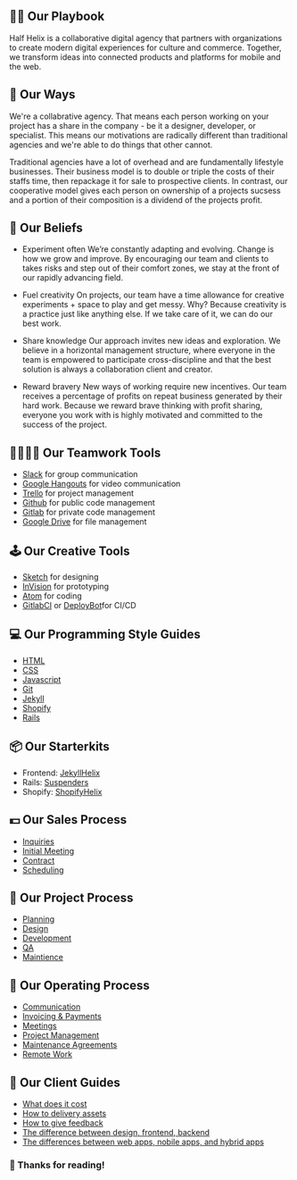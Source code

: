 ## 📔💪 Our Playbook

Half Helix is a collaborative digital agency that partners with organizations to create modern digital experiences for culture and commerce. Together, we transform ideas into connected products and platforms for mobile and the web.

## 💯 Our Ways

We're a collabrative agency. That means each person working on your project has a share in the company - be it a designer, developer, or specialist. This means our motivations are radically different than traditional agencies and we're able to do things that other cannot.

Traditional agencies have a lot of overhead and are fundamentally lifestyle businesses. Their business model is to double or triple the costs of their staffs time, then repackage it for sale to prospective clients. In contrast, our cooperative model gives each person on ownership of a projects sucsess and a portion of their composition is a dividend of the projects profit.

## 🙏 Our Beliefs

- Experiment often
We’re constantly adapting and evolving. Change is how we grow and improve. By encouraging our team and clients to takes risks and step out of their comfort zones, we stay at the front of our rapidly advancing field.

- Fuel creativity
On projects, our team have a time allowance for creative experiments + space to play and get messy. Why? Because creativity is a practice just like anything else. If we take care of it, we can do our best work.

- Share knowledge
Our approach invites new ideas and exploration. We believe in a horizontal management structure, where everyone in the team is empowered to participate cross-discipline and that the best solution is always a collaboration client and creator.

- Reward bravery
New ways of working require new incentives. Our team receives a percentage of profits on repeat business generated by their hard work. Because we reward brave thinking with profit sharing, everyone you work with is highly motivated and committed to the success of the project.

## 👨‍👩‍👦‍👦 Our Teamwork Tools

- [Slack](http://slack.com/) for group communication
- [Google Hangouts](https://hangouts.google.com) for video communication
- [Trello](trello.com) for project management
- [Github](github.com) for public code management
- [Gitlab](gitlab.com) for private code management
- [Google Drive](https://drive.google.com) for file management

## 🕹 Our Creative Tools

- [Sketch](https://www.sketchapp.com/) for designing
- [InVision](https://www.invisionapp.com/) for prototyping
- [Atom](https://atom.io/) for coding
- [GitlabCI](https://about.gitlab.com/gitlab-ci/) or [DeployBot](http://deploybot.com)for CI/CD

## 💻  Our Programming Style Guides

- [HTML](/code-guides/html/readme.md)
- [CSS](/code-guides/css/readme.md)
- [Javascript](/code-guides/javascript/readme.md)
- [Git](/code-guides/git/readme.md)
- [Jekyll](/code-guides/jekyll/readme.md)
- [Shopify](/code-guides/shopify/readme.md)
- [Rails](/code-guides/rails/readme.md)

## 📦 Our Starterkits

- Frontend: [JekyllHelix](https://github.com/peterberwind/jekyll-helix)
- Rails: [Suspenders](https://github.com/thoughtbot/suspenders)
- Shopify: [ShopifyHelix](https://github.com/halfhelix/shopify-helix)

## 💵 Our Sales Process

- [Inquiries](new-projects/readme.md)
- [Initial Meeting](new-projects/readme.md)
- [Contract](new-projects/readme.md)
- [Scheduling](new-projects/readme.md)

## 📝 Our Project Process

- [Planning](client-projects/readme.md)
- [Design](client-projects/readme.md)
- [Development](client-projects/readme.md)
- [QA](client-projects/readme.md)
- [Maintience](client-projects/readme.md)

## 💁 Our Operating Process

- [Communication](operations/readme.md)
- [Invoicing & Payments](operations/readme.md)
- [Meetings](operations/readme.md)
- [Project Management](operations/readme.md)
- [Maintenance Agreements](operations/readme.md)
- [Remote Work](operations/readme.md)

## 📰 Our Client Guides

- [What does it cost](client-guides/what_does_it_cost.md)
- [How to delivery assets](client-guides/asset_delivery.md)
- [How to give feedback](client-guides/how_to_give_feedback.md)
- [The difference between design, frontend, backend](client-guides/difference_design_frontend_backend.md)
- [The differences between web apps, nobile apps, and hybrid apps](client-guides/difference_between_web_mobile_hybrid.md)

### 🙌 Thanks for reading!
